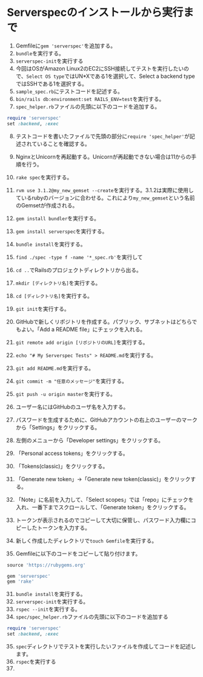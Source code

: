 # Serverspecのインストールから実行まで
1. Gemfileに`gem 'serverspec'`を追加する。
2. `bundle`を実行する。
3. `serverspec-init`を実行する
4. 今回はOSがAmazon Linux2のEC2にSSH接続してテストを実行したいので、`Select OS type`ではUN*Xである1を選択して、Select a backend typeではSSHである1を選択する。
5. `sample_spec.rb`にテストコードを記述する。
6. `bin/rails db:environment:set RAILS_ENV=test`を実行する。
7. `spec_helper.rb`ファイルの先頭に以下のコードを追加する。

```ruby
require 'serverspec'
set :backend, :exec
```
8. テストコードを書いたファイルで先頭の部分に`require 'spec_helper'`が記述されていることを確認する。
9. NginxとUnicornを再起動する。Unicornが再起動できない場合は11からの手順を行う。
10. `rake spec`を実行する。
11. `rvm use 3.1.2@my_new_gemset --create`を実行する。3.1.2は実際に使用しているrubyのバージョンに合わせる。これにより`my_new_gemset`という名前のGemsetが作成される。
12. `gem install bundler`を実行する。
13. `gem install serverspec`を実行する。
14. `bundle install`を実行する。
15. `find ./spec -type f -name '*_spec.rb'`を実行して

11. `cd ..`でRailsのプロジェクトディレクトリから出る。
12. `mkdir [ディレクトリ名]`を実行する。
13. `cd [ディレクトリ名]`を実行する。
14. `git init`を実行する。
15. GitHubで新しくリポジトリを作成する。パブリック、サブネットはどちらでもよい。「Add a README file」にチェックを入れる。
16. `git remote add origin [リポジトリのURL]`を実行する。
17. `echo "# My Serverspec Tests" > README.md`を実行する。
18. `git add README.md`を実行する。
19. `git commit -m "任意のメッセージ"`を実行する。
20. `git push -u origin master`を実行する。
21. ユーザー名にはGitHubのユーザ名を入力する。
22. パスワードを生成するために、GitHubアカウントの右上のユーザーのマークから「Settings」をクリックする。
23. 左側のメニューから「Developer settings」をクリックする。
24. 「Personal access tokens」をクリックする。
25. 「Tokens(classic)」をクリックする。
26. 「Generate new token」→「Generate new token(classic)」をクリックする。
27. 「Note」に名前を入力して、「Select scopes」では「repo」にチェックを入れ、一番下までスクロールして、「Generate token」をクリックする。
28. トークンが表示されるのでコピーして大切に保管し、パスワード入力欄にコピーしたトークンを入力する。
29. 新しく作成したディレクトリで`touch Gemfile`を実行する。
30. Gemfileに以下のコードをコピーして貼り付けます。

```ruby
source 'https://rubygems.org'

gem 'serverspec'
gem 'rake'
```
31. `bundle install`を実行する。
32. `serverspec-init`を実行する。
33. `rspec --init`を実行する。
34. `spec/spec_helper.rb`ファイルの先頭に以下のコードを追加する

```ruby
require 'serverspec'
set :backend, :exec
```
35. `spec`ディレクトリでテストを実行したいファイルを作成してコードを記述します。
36. `rspec`を実行する
37. 
